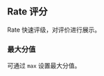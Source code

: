 <div class="demo-header">
<p class="overviewicon">
  <span class="wapi-ui-alert"/>
</p>

## Rate 评分

<nova-uxlink widget-name="Rate"></nova-uxlink>

Rate 快速评级，对评价进行展示。
</div>

### 最大分值

可通过 `max` 设置最大分值。

<nova-demo-view link="rate/max-score"></nova-demo-view>

<br>
